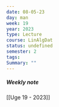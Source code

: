 ```yaml
---
date: 08-05-23
day: man
week: 19
year: 2023
type: Lecture
course: LinAlgDat
status: undefined
semester: 2
tags:
Summary: ""
---
```

##### Weekly note
[[Uge 19 - 2023]]

# 
